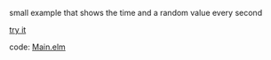 small example that shows the time and a random value every second

[try it](https://rawgit.com/brainrape/elm-demo/master/index.html)

code: [Main.elm](Main.elm)

